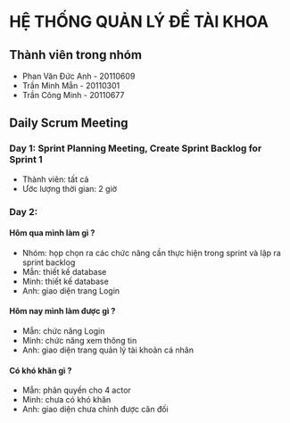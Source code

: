 # HỆ THỐNG QUẢN LÝ ĐỀ TÀI KHOA

## Thành viên trong nhóm
- Phan Văn Đức Anh - 20110609
- Trần Minh Mẫn - 20110301
- Trần Công Minh - 20110677

## Daily Scrum Meeting
### Day 1: Sprint Planning Meeting, Create Sprint Backlog for Sprint 1
- Thành viên: tất cả
- Ước lượng thời gian: 2 giờ

### Day 2:
#### Hôm qua mình làm gì ?
- Nhóm: họp chọn ra các chức năng cần thực hiện trong sprint và lập ra sprint backlog
- Mẫn: thiết kế database
- Minh: thiết kế database
- Anh: giao diện trang Login
#### Hôm nay mình làm được gì ?
- Mẫn: chức năng Login
- Minh: chức năng xem thông tin 
- Anh: giao diện trang quản lý tài khoản cá nhân
#### Có khó khăn gì ?
- Mẫn: phân quyền cho 4 actor
- Minh: chưa có khó khăn
- Anh: giao diện chưa chỉnh được căn đối

